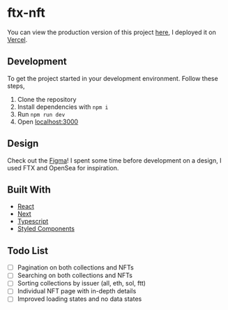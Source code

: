 # ftx-nft

You can view the production version of this project [here](https://ftx-nft.vercel.app/), I deployed it on [Vercel](https://vercel.com/).

## Development

To get the project started in your development environment. Follow these steps,

1. Clone the repository
2. Install dependencies with `npm i`
3. Run `npm run dev`
4. Open [localhost:3000](http://localhost:3000/)

## Design

Check out the [Figma](https://www.figma.com/file/qj8Wkrui9m4BAFVMDTn36c/FTX-NFT?node-id=0%3A1)! I spent some time before development on a design, I used FTX and OpenSea for inspiration.

## Built With

- [React](https://reactjs.org/)
- [Next](https://nextjs.org/)
- [Typescript](https://www.typescriptlang.org/)
- [Styled Components](https://styled-components.com/)

## Todo List

- [ ] Pagination on both collections and NFTs
- [ ] Searching on both collections and NFTs
- [ ] Sorting collections by issuer (all, eth, sol, ftt)
- [ ] Individual NFT page with in-depth details
- [ ] Improved loading states and no data states
